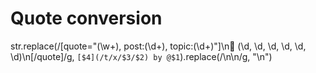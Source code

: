 # Quote conversion

str.replace(/\[quote=\"(\w+), post:(\d+), topic:(\d+)"\]\n:game_die: (\d, \d, \d, \d, \d, \d)\n\[\/quote\]/g, `[$4](/t/x/$3/$2) by @$1`).replace(/\n\n/g, "\n")